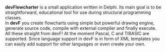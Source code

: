 **devFlowcharter** is a small application written in Delphi. Its main goal is to be straightforward, educational tool for use during structural programming classes.  
In **devF** you create flowcharts using simple but powerful drawing engine, generate source code, compile with external compiler and finally execute. All these straight from devF! 
At the moment Pascal, C and TIBASIC are supported. Since language support in devF is in form of XML templates you can easily add support for other languages or even create your own.


